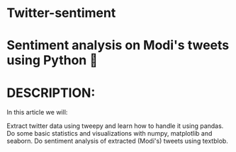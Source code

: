 # Twitter-sentiment
# Sentiment analysis on Modi's tweets using Python 🐍

# DESCRIPTION:
In this article we will:

Extract twitter data using tweepy and learn how to handle it using pandas.
Do some basic statistics and visualizations with numpy, matplotlib and seaborn.
Do sentiment analysis of extracted (Modi's) tweets using textblob.
